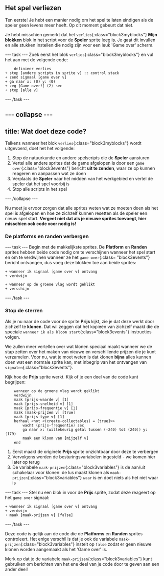 ## Het spel verliezen

Ten eerste! Je hebt een manier nodig om het spel te laten eindigen als de speler geen levens meer heeft. Op dit moment gebeurt dat niet.

Je hebt misschien gemerkt dat het `verlies`{:class="block3myblocks"} **Mijn blokken** blok in het script voor de **Speler** sprite leeg is. Je gaat dit invullen en alle stukken instellen die nodig zijn voor een leuk 'Game over' scherm.

\--- task \--- Zoek eerst het blok `verlies`{:class="block3myblocks"} en vul het aan met de volgende code:

```blocks3
    definieer verlies
+ stop [andere scripts in sprite v] :: control stack
+ zend signaal [game over v]
+ ga naar x: (0) y: (0)
+ zeg [Game over!] (2) sec
+ stop [alle v]
```

\--- /task \---

## \--- collapse \---

## title: Wat doet deze code?

Telkens wanneer het blok `verlies`{:class="block3myblocks"} wordt uitgevoerd, doet het het volgende:

1. Stop de natuurkunde en andere spelscripts die de **Speler** aansturen
2. Vertel alle andere sprites dat de game afgelopen is door een `game over`{:class="block3events"} bericht **uit te zenden**, waar ze op kunnen reageren en aanpassen wat ze doen
3. Verplaats de **Speler** naar het midden van het werkgebied en vertel de speler dat het spel voorbij is
4. Stop alle scripts in het spel

\--- /collapse \---

Nu moet je ervoor zorgen dat alle sprites weten wat ze moeten doen als het spel is afgelopen en hoe ze zichzelf kunnen resetten als de speler een nieuw spel start. **Vergeet niet dat als je nieuwe sprites toevoegt, hier misschien ook code voor nodig is!**

### De platforms en randen verbergen

\--- task \--- Begin met de makkelijkste sprites. De **Platform** en **Randen** sprites hebben beide code nodig om te verschijnen wanneer het spel start en om te verdwijnen wanneer ze het `game over`{:class= "block3events"} bericht ontvangen, dus voeg deze blokken toe aan beide sprites:

```blocks3
+ wanneer ik signaal [game over v] ontvang
+ verdwijn
```

```blocks3
+ wanneer op de groene vlag wordt geklikt
+ verschijn
```

\--- /task \---

### Stop de sterren

Als je nu naar de code voor de sprite **Prijs** kijkt, zie je dat deze werkt door zichzelf te **klonen**. Dat wil zeggen dat het kopieën van zichzelf maakt die de speciale `wanneer ik als kloon start`{:class="block3events"} instructies volgen.

We zullen meer vertellen over wat klonen speciaal maakt wanneer we de stap zetten over het maken van nieuwe en verschillende prijzen die je kunt verzamelen. Voor nu, wat je moet weten is dat klonen **bijna** alles kunnen doen wat een normale sprite kan, met inbegrip van het ontvangen van `signalen`{:class="block3events"}.

Kijk hoe de **Prijs** sprite werkt. Kijk of je een deel van de code kunt begrijpen:

```blocks3
    wanneer op de groene vlag wordt geklikt
    verdwijn
    maak [prijs-waarde v] [1]
    maak [prijs-snelheid v] [1]
    maak [prijs-frequentie v] [1]
    maak [maak-prijzen v] [true]
    maak [prijs-type v] [1]
    herhaal <not <(create-collectables) = [true]>>
        wacht (prijs-frequentie) sec
        ga naar x: (willekeurig getal tussen (-240) tot (240)) y: (179)
        maak een kloon van [mijzelf v]
    end
```

1. Eerst maakt de originele **Prijs** sprite onzichtbaar door deze te verbergen
2. Vervolgens worden de besturingsvariabelen ingesteld - we komen hier later op terug
3. De variabele `maak-prijzen`{:class="block3variables"} is de aan/uit schakelaar voor klonen: de lus maakt klonen als `maak-prijzen`{:class="block3variables"} `waar` is en doet niets als het niet waar is

\--- task \--- Stel nu een blok in voor de **Prijs** sprite, zodat deze reageert op het `game over` signaal:

```blocks3
+ wanneer ik signaal [game over v] ontvang
+ verdwijn
+ maak [maak-prijzen v] [false]
```

\--- /task \---

Deze code is gelijk aan de code die de **Platforms** en **Randen** sprites controleert. Het enige verschil is dat je ook de variabele `maak-prijzen`{:class="block3variables"} instelt op `false` zodat er geen nieuwe klonen worden aangemaakt als het 'Game over' is.

Merk op dat je de variabele `maak-prijzen`{:class="block3variables"} kunt gebruiken om berichten van het ene deel van je code door te geven aan een ander deel!